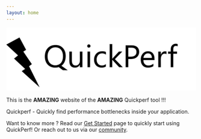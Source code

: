 ```yaml
---
layout: home
---
```


<img src="assets/images/quickperf.jpeg" />

This is the __AMAZING__ website of the __AMAZING__ Quickperf tool !!!

Quickperf - Quickly find performance bottlenecks inside your application.

Want to know more ? Read our [Get Started](get-started.md) page to quickly start using QuickPerf!
Or reach out to us via our [community](community.md).
